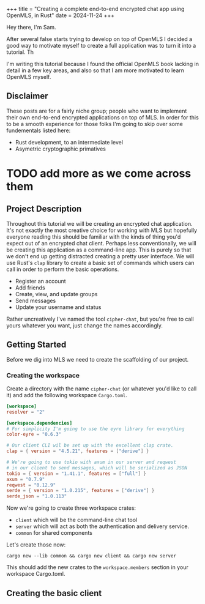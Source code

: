 +++
title = "Creating a complete end-to-end encrypted chat app using OpenMLS, in Rust"
date = 2024-11-24
+++

Hey there, I'm Sam.

After several false starts trying to develop on top of OpenMLS I decided a good way to motivate myself to create a full application
was to turn it into a tutorial. Th

I'm writing this tutorial because I found the official OpenMLS book lacking in detail in a few key areas, and also so that I am
more motivated to learn OpenMLS myself.

## Disclaimer

These posts are for a fairly niche group; people who want to implement their own end-to-end encrypted applications on top of MLS.
In order for this to be a smooth experience for those folks I'm going to skip over some fundementals listed here:

- Rust development, to an intermediate level
- Asymetric cryptographic primatives
# TODO add more as we come across them

## Project Description

Throughout this tutorial we will be creating an encrypted chat application. It's not exactly the most creative choice for
working with MLS but hopefully everyone reading this should be familiar with the kinds of thing you'd expect out of an encrypted chat
client. Perhaps less conventionally, we will be creating this application as a command-line app. This is purely so that we don't end
up getting distracted creating a pretty user interface. We will use Rust's `clap` library to create a basic set of commands which users
can call in order to perform the basic operations.

- Register an account
- Add friends
- Create, view, and update groups
- Send messages
- Update your username and status

Rather uncreatively I've named the tool `cipher-chat`, but you're free to call yours whatever you want, just change the names accordingly.

## Getting Started

Before we dig into MLS we need to create the scaffolding of our project.

### Creating the workspace

Create a directory with the name `cipher-chat` (or whatever you'd like to call it) and add the following workspace `Cargo.toml`.

```toml
[workspace]
resolver = "2"

[workspace.dependencies]
# For simplicity I'm going to use the eyre library for everything
color-eyre = "0.6.3"

# Our client CLI wil be set up with the excellent clap crate.
clap = { version = "4.5.21", features = ["derive"] }

# We're going to use tokio with axum in our server and reqwest
# in our client to send messages, which will be serialized as JSON
tokio = { version = "1.41.1", features = ["full"] }
axum = "0.7.9"
reqwest = "0.12.9"
serde = { version = "1.0.215", features = ["derive"] }
serde_json = "1.0.113"
```

Now we're going to create three workspace crates:
- `client` which will be the command-line chat tool
- `server` which will act as both the authentication and delivery service.
- `common` for shared components

Let's create those now:

```shell
cargo new --lib common && cargo new client && cargo new server
```

This should add the new crates to the `workspace.members` section in your workspace Cargo.toml.

## Creating the basic client
